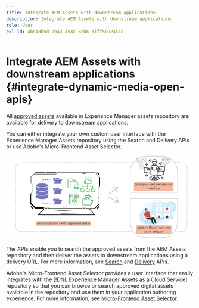 ```yaml
---
title: Integrate AEM Assets with downstream applications
description: Integrate AEM Assets with downstream applications
role: User
exl-id: abd48b5d-2b43-453c-8eb6-31ff509245ca
---
```

# Integrate AEM Assets with downstream applications {#integrate-dynamic-media-open-apis}

All [approved assets](approve-assets.md) available in Experience Manager assets repository are available for delivery to downstream applications.

You can either integrate your own custom user interface with the Experience Manager Assets repository using the Search and Delivery APIs or use Adobe's Micro-Frontend Asset Selector.

![Integration with AEM Assets repository](assets/asset-selector-integration.png)

The APIs enable you to search the approved assets from the AEM Assets repository and then deliver the assets to downstream applications using a delivery URL. For more information, see [Search](/help/assets/search-assets-api.md) and [Delivery](/help/assets/deliver-assets-apis.md) APIs.

Adobe's Micro-Frontend Asset Selector provides a user interface that easily integrates with the [!DNL Experience Manager Assets as a Cloud Service] repository so that you can browse or search approved digital assets available in the repository and use them in your application authoring experience. For more information, see [Micro-Frontend Asset Selector](/help/assets/overview-asset-selector.md).
